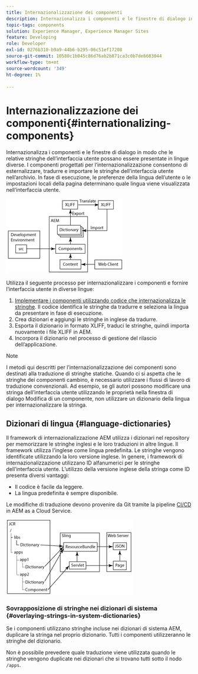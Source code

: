 ```yaml
---
title: Internazionalizzazione dei componenti
description: Internazionalizza i componenti e le finestre di dialogo in modo che le loro stringhe di interfaccia possano essere presentate in diverse lingue
topic-tags: components
solution: Experience Manager, Experience Manager Sites
feature: Developing
role: Developer
exl-id: 0276b310-b9a9-44b6-b295-06c51ef17208
source-git-commit: 10580c1b045c86d76ab2b871ca3c0b7de6683044
workflow-type: tm+mt
source-wordcount: '349'
ht-degree: 1%

---
```


# Internazionalizzazione dei componenti{#internationalizing-components}

Internazionalizza i componenti e le finestre di dialogo in modo che le relative stringhe dell’interfaccia utente possano essere presentate in lingue diverse. I componenti progettati per l’internazionalizzazione consentono di esternalizzare, tradurre e importare le stringhe dell’interfaccia utente nell’archivio. In fase di esecuzione, le preferenze della lingua dell’utente o le impostazioni locali della pagina determinano quale lingua viene visualizzata nell’interfaccia utente.

![i18n-components-1.png](/help/implementing/developing/extending/assets/i18n-comp1.png)

Utilizza il seguente processo per internazionalizzare i componenti e fornire l’interfaccia utente in diverse lingue:

1. [Implementare i componenti utilizzando codice che internazionalizza le stringhe](/help/implementing/developing/extending/i18n/dev.md). Il codice identifica le stringhe da tradurre e seleziona la lingua da presentare in fase di esecuzione.
1. Crea dizionari e aggiungi le stringhe in inglese da tradurre.
1. Esporta il dizionario in formato XLIFF, traduci le stringhe, quindi importa nuovamente i file XLIFF in AEM.
1. Incorpora il dizionario nel processo di gestione del rilascio dell’applicazione.

>[!NOTE]
>
>I metodi qui descritti per l’internazionalizzazione dei componenti sono destinati alla traduzione di stringhe statiche. Quando ci si aspetta che le stringhe dei componenti cambino, è necessario utilizzare i flussi di lavoro di traduzione convenzionali. Ad esempio, se gli autori possono modificare una stringa dell’interfaccia utente utilizzando le proprietà nella finestra di dialogo Modifica di un componente, non utilizzare un dizionario della lingua per internazionalizzare la stringa.

## Dizionari di lingua {#language-dictionaries}

Il framework di internazionalizzazione AEM utilizza i dizionari nel repository per memorizzare le stringhe inglesi e le loro traduzioni in altre lingue. Il framework utilizza l&#39;inglese come lingua predefinita. Le stringhe vengono identificate utilizzando la loro versione inglese. In genere, i framework di internazionalizzazione utilizzano ID alfanumerici per le stringhe dell’interfaccia utente. L’utilizzo della versione inglese della stringa come ID presenta diversi vantaggi:

* Il codice è facile da leggere.
* La lingua predefinita è sempre disponibile.

Le modifiche di traduzione devono provenire da Git tramite la pipeline [CI/CD](/help/implementing/cloud-manager/configuring-pipelines/introduction-ci-cd-pipelines.md) in AEM as a Cloud Service.

![i18n-components-2](/help/implementing/developing/extending/assets/i18n-comp2.png)


### Sovrapposizione di stringhe nei dizionari di sistema {#overlaying-strings-in-system-dictionaries}

Se i componenti utilizzano stringhe incluse nei dizionari di sistema AEM, duplicare la stringa nel proprio dizionario. Tutti i componenti utilizzeranno le stringhe del dizionario.

Non è possibile prevedere quale traduzione viene utilizzata quando le stringhe vengono duplicate nei dizionari che si trovano tutti sotto il nodo `/apps`.
